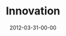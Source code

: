 ---
layout: message
category: message
series: "Game Changers"
title: "Innovation "
date: 2012-03-31-00-00
message_id: 720
audio: "http://s3.amazonaws.com/crossroads-media/messages/audio/gamechangers_04.mp3"
audio-duration: "56:14"
program: "http://s3.amazonaws.com/crossroads-media/documents/03_31-04-01_12Program.pdf"
description: "Brian Wells talks about how Game Changers defeat Goliath by fighting differently."
video: "http://s3.amazonaws.com/crossroads-media/messages/video/gamechangers_04.mp4"
video-duration: "56:21"
video-image: "http://s3.amazonaws.com/crossroads-media/images/gamechangers_04_still.jpg"
explicit: false
---